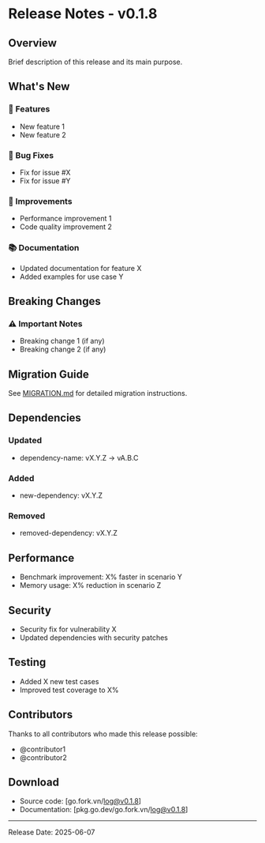 # Release Notes - v0.1.8

## Overview
Brief description of this release and its main purpose.

## What's New
### 🚀 Features
- New feature 1
- New feature 2

### 🐛 Bug Fixes
- Fix for issue #X
- Fix for issue #Y

### 🔧 Improvements
- Performance improvement 1
- Code quality improvement 2

### 📚 Documentation
- Updated documentation for feature X
- Added examples for use case Y

## Breaking Changes
### ⚠️ Important Notes
- Breaking change 1 (if any)
- Breaking change 2 (if any)

## Migration Guide
See [MIGRATION.md](./MIGRATION.md) for detailed migration instructions.

## Dependencies
### Updated
- dependency-name: vX.Y.Z → vA.B.C

### Added
- new-dependency: vX.Y.Z

### Removed
- removed-dependency: vX.Y.Z

## Performance
- Benchmark improvement: X% faster in scenario Y
- Memory usage: X% reduction in scenario Z

## Security
- Security fix for vulnerability X
- Updated dependencies with security patches

## Testing
- Added X new test cases
- Improved test coverage to X%

## Contributors
Thanks to all contributors who made this release possible:
- @contributor1
- @contributor2

## Download
- Source code: [go.fork.vn/log@v0.1.8]
- Documentation: [pkg.go.dev/go.fork.vn/log@v0.1.8]

---
Release Date: 2025-06-07
